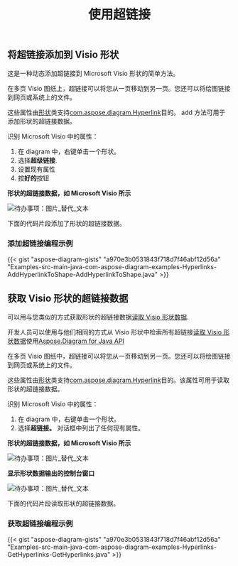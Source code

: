 ﻿---
title: 使用超链接
type: docs
weight: 110
url: /zh/java/working-with-hyperlinks/
---
## **将超链接添加到 Visio 形状**
这是一种动态添加超链接到 Microsoft Visio 形状的简单方法。

在多页 Visio 图纸上，超链接可以将您从一页移动到另一页。您还可以将绘图链接到网页或系统上的文件。

这些属性由[形状](https://reference.aspose.com/diagram/java/com.aspose.diagram/Shape)类支持[com.aspose.diagram.Hyperlink](https://reference.aspose.com/diagram/java/com.aspose.diagram/hyperlink)目的。 add 方法可用于添加形状的超链接数据。

识别 Microsoft Visio 中的属性：

1. 在 diagram 中，右键单击一个形状。
1. 选择**超级链接**.
1. 设置现有属性
1. 按**好的**按钮

**形状的超链接数据，如 Microsoft Visio 所示**

![待办事项：图片_替代_文本](working-with-hyperlinks_1.png)

下面的代码片段添加了形状的超链接数据。
### **添加超链接编程示例**
{{< gist "aspose-diagram-gists" "a970e3b0531843f718d7f46abf12d56a" "Examples-src-main-java-com-aspose-diagram-examples-Hyperlinks-AddHyperlinkToShape-AddHyperlinkToShape.java" >}}
## **获取 Visio 形状的超链接数据**
可以用与您类似的方式获取形状的超链接数据[读取 Visio 形状数据]().

开发人员可以使用与他们相同的方式从 Visio 形状中检索所有超链接[读取 Visio 形状数据]()使用[Aspose.Diagram for Java API](https://products.aspose.com/diagram/java/)

在多页 Visio 图纸中，超链接可以将您从一页移动到另一页。您还可以将绘图链接到网页或系统上的文件。

这些属性由[形状](https://reference.aspose.com/diagram/java/com.aspose.diagram/Shape)类支持[com.aspose.diagram.Hyperlink](https://reference.aspose.com/diagram/java/com.aspose.diagram/hyperlink)目的。该属性可用于读取形状的超链接数据。

识别 Microsoft Visio 中的属性：

1. 在 diagram 中，右键单击一个形状。
1. 选择**超链接。**
对话框中列出了任何现有属性。

**形状的超链接数据，如 Microsoft Visio 所示**

![待办事项：图片_替代_文本](working-with-hyperlinks_2.png)

**显示形状数据输出的控制台窗口**

![待办事项：图片_替代_文本](working-with-hyperlinks_3.png)

下面的代码片段读取形状的超链接数据。
### **获取超链接编程示例**
{{< gist "aspose-diagram-gists" "a970e3b0531843f718d7f46abf12d56a" "Examples-src-main-java-com-aspose-diagram-examples-Hyperlinks-GetHyperlinks-GetHyperlinks.java" >}}
